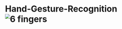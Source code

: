 # Hand-Gesture-Recognition![6 fingers](https://user-images.githubusercontent.com/96665634/147470200-21f2d12d-1e9b-469c-ab44-70e8f5e79cee.jpeg)
